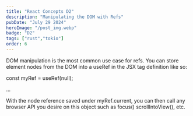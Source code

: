 ```yaml
---
title: "React Concepts D2"
description: "Manipulating the DOM with Refs"
pubDate: "July 29 2024"
heroImage: "/post_img.webp"
badge: "D2"
tags: ["rust","tokio"]
order: 6
---
```


DOM manipulation is the most common use case for refs. You can store element nodes from the DOM into a useRef in the JSX tag definition like so:

const myRef = useRef(null);

<div ref={myRef}>
	...
</div>

With the node reference saved under myRef.current, you can then call any browser API you desire on this object such as focus() scrollIntoView(), etc.